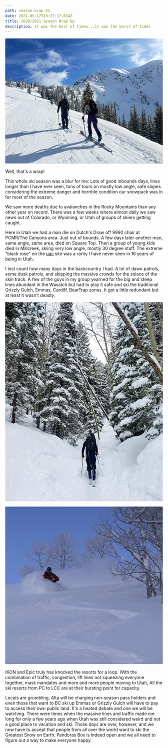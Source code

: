 ```yaml
---
path: season-wrap-21
date: 2021-05-17T13:27:17.634Z
title: 2020/2021 Season Wrap Up
description: it was the best of times...it was the worst of times
---
```

![touring](../assets/touring_1.jpeg "touring")

Well, that's a wrap!   

This whole ski season was a blur for me:  Lots of good inbounds days,  lines longer than I have ever seen, tons of tours on mostly low angle, safe slopes considering the extreme danger and horrible condition our snowpack was in for most of the season.  

We saw more deaths due to avalanches in the Rocky Mountains than any other year on record. There was a few weeks where almost daily we saw news out of Colorado, or Wyoming, or Utah of groups of skiers getting caught.  

Here in Utah we had a man die on Dutch's Draw off 9990 chair at PCMR/The Canyons area. Just out of bounds.   A few days later another man, same angle, same area, died on Square Top.  Then a group of young kids died in Millcreek, skiing very low angle, mostly 30 degree stuff.  The extreme "black rose" on the [uac](www.utahavalanchecenter.com) site was a rarity I have never seen in 16 years of being in Utah. 

I lost count how many days in the backcountry I had. A lot of dawn patrols, some dusk patrols, and skipping the massive crowds for the solace of the skin track.   A few of the guys in my group yearned for the big and steep lines abundant in the Wasatch but had to play it safe and ski the traditional Grizzly Gulch, Emmas, Cardiff, BearTrap zones.  It got a little redundant but at least it wasn't deadly. 



![tour2](../assets/touring_2.jpeg "touring2")

![touring3](../assets/touring5.jpeg "touring3")

IKON and Epic truly has knocked the resorts for a loop.  With the combination of traffic, congestion, lift lines not squeezing everyone together, mask mandates and more and more people moving to Utah, All the ski resorts  from PC to LCC are at their bursting point for capacity.  

Locals are grumbling, Alta will be charging non-season pass holders and even those that want to BC ski up Emmas or Grizzly Gulch will have to pay to access their own public land.   It's a heated debate and one we will be watching.  There were times when the massive lines and traffic made me long for only a few years ago when Utah was still considered weird and not a good place to vacation and ski.  Those days are over, however, and we now have to accept that people from all over the world want to ski the Greatest Snow on Earth.   Pandoras Box is indeed open and we all need to figure out a way to make everyone happy.